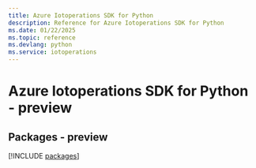 ```yaml
---
title: Azure Iotoperations SDK for Python
description: Reference for Azure Iotoperations SDK for Python
ms.date: 01/22/2025
ms.topic: reference
ms.devlang: python
ms.service: iotoperations
---
```

# Azure Iotoperations SDK for Python - preview
## Packages - preview
[!INCLUDE [packages](iotoperations-index.md)]